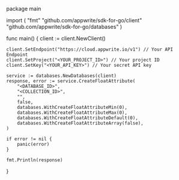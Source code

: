 package main

import (
    "fmt"
    "github.com/appwrite/sdk-for-go/client"
    "github.com/appwrite/sdk-for-go/databases"
)

func main() {
    client := client.NewClient()

    client.SetEndpoint("https://cloud.appwrite.io/v1") // Your API Endpoint
    client.SetProject("<YOUR_PROJECT_ID>") // Your project ID
    client.SetKey("<YOUR_API_KEY>") // Your secret API key

    service := databases.NewDatabases(client)
    response, error := service.CreateFloatAttribute(
        "<DATABASE_ID>",
        "<COLLECTION_ID>",
        "",
        false,
        databases.WithCreateFloatAttributeMin(0),
        databases.WithCreateFloatAttributeMax(0),
        databases.WithCreateFloatAttributeDefault(0),
        databases.WithCreateFloatAttributeArray(false),
    )

    if error != nil {
        panic(error)
    }

    fmt.Println(response)
}
